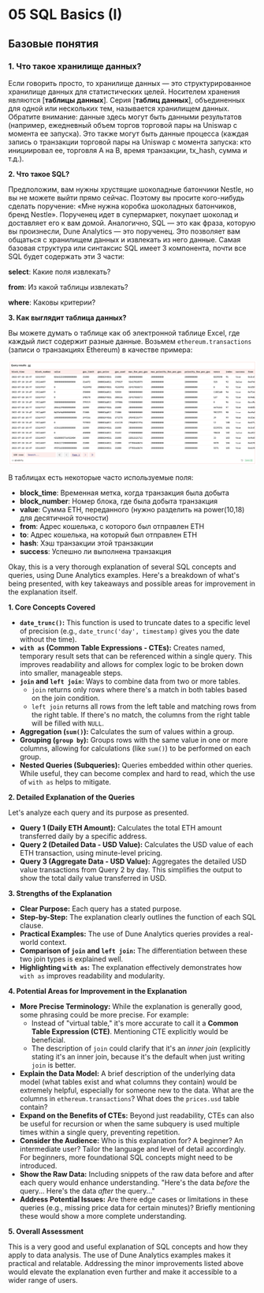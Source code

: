 # 05 SQL Basics (I)

## Базовые понятия

### 1. Что такое хранилище данных?

Если говорить просто, то хранилище данных — это структурированное хранилище данных для статистических целей. Носителем хранения являются [**таблицы данных**]. Серия [**таблиц данных**], объединенных для одной или нескольких тем, называется хранилищем данных. Обратите внимание: данные здесь могут быть данными результатов (например, ежедневный объем торгов торговой пары на Uniswap с момента ее запуска). Это также могут быть данные процесса (каждая запись о транзакции торговой пары на Uniswap с момента запуска: кто инициировал ее, торговля A на B, время транзакции, tx_hash, сумма и т.д.).

**2. Что такое SQL?**

Предположим, вам нужны хрустящие шоколадные батончики Nestle, но вы не можете выйти прямо сейчас. Поэтому вы просите кого-нибудь сделать поручение: «Мне нужна коробка шоколадных батончиков, бренд Nestle». Порученец идет в супермаркет, покупает шоколад и доставляет его к вам домой.
Аналогично, SQL — это как фраза, которую вы произнесли, Dune Analytics — это порученец. Это позволяет вам общаться с хранилищем данных и извлекать из него данные. Самая базовая структура или синтаксис SQL имеет 3 компонента, почти все SQL будет содержать эти 3 части:

**select**: Какие поля извлекать?

**from**: Из какой таблицы извлекать?

**where**: Каковы критерии?

**3. Как выглядит таблица данных?**

Вы можете думать о таблице как об электронной таблице Excel, где каждый лист содержит разные данные. Возьмем `ethereum.transactions` (записи о транзакциях Ethereum) в качестве примера:

![](img/ch05_query-page.png)

В таблицах есть некоторые часто используемые поля:

- **block_time**: Временная метка, когда транзакция была добыта
- **block_number**: Номер блока, где была добыта транзакция
- **value**: Сумма ETH, переданного (нужно разделить на power(10,18) для десятичной точности)
- **from**: Адрес кошелька, с которого был отправлен ETH
- **to**: Адрес кошелька, на который был отправлен ETH
- **hash**: Хэш транзакции этой транзакции
- **success**: Успешно ли выполнена транзакция

Okay, this is a very thorough explanation of several SQL concepts and queries, using Dune Analytics examples. Here's a breakdown of what's being presented, with key takeaways and possible areas for improvement in the explanation itself.

**1. Core Concepts Covered**

*   **`date_trunc()`:** This function is used to truncate dates to a specific level of precision (e.g., `date_trunc('day', timestamp)` gives you the date without the time).
*   **`with as` (Common Table Expressions - CTEs):**  Creates named, temporary result sets that can be referenced within a single query.  This improves readability and allows for complex logic to be broken down into smaller, manageable steps.
*   **`join` and `left join`:**  Ways to combine data from two or more tables.
    *   `join` returns only rows where there's a match in both tables based on the join condition.
    *   `left join` returns all rows from the left table and matching rows from the right table.  If there's no match, the columns from the right table will be filled with `NULL`.
*   **Aggregation (`sum()`):**  Calculates the sum of values within a group.
*   **Grouping (`group by`):**  Groups rows with the same value in one or more columns, allowing for calculations (like `sum()`) to be performed on each group.
*   **Nested Queries (Subqueries):**  Queries embedded within other queries.  While useful, they can become complex and hard to read, which the use of `with as` helps to mitigate.

**2.  Detailed Explanation of the Queries**

Let's analyze each query and its purpose as presented.

*   **Query 1 (Daily ETH Amount):**  Calculates the total ETH amount transferred daily by a specific address.
*   **Query 2 (Detailed Data - USD Value):**  Calculates the USD value of each ETH transaction, using minute-level pricing.
*   **Query 3 (Aggregate Data - USD Value):**  Aggregates the detailed USD value transactions from Query 2 by day.  This simplifies the output to show the total daily value transferred in USD.

**3. Strengths of the Explanation**

*   **Clear Purpose:** Each query has a stated purpose.
*   **Step-by-Step:** The explanation clearly outlines the function of each SQL clause.
*   **Practical Examples:** The use of Dune Analytics queries provides a real-world context.
*   **Comparison of `join` and `left join`:** The differentiation between these two join types is explained well.
*   **Highlighting `with as`:**  The explanation effectively demonstrates how `with as` improves readability and modularity.

**4. Potential Areas for Improvement in the Explanation**

*   **More Precise Terminology:** While the explanation is generally good, some phrasing could be more precise. For example:
    *   Instead of "virtual table," it's more accurate to call it a **Common Table Expression (CTE)**.  Mentioning CTE explicitly would be beneficial.
    *   The description of `join` could clarify that it's an *inner join* (explicitly stating it's an inner join, because it's the default when just writing `join` is better.
*   **Explain the Data Model:** A brief description of the underlying data model (what tables exist and what columns they contain) would be extremely helpful, especially for someone new to the data. What are the columns in `ethereum.transactions`? What does the `prices.usd` table contain?
*   **Expand on the Benefits of CTEs:**  Beyond just readability, CTEs can also be useful for recursion or when the same subquery is used multiple times within a single query, preventing repetition.
*   **Consider the Audience:**  Who is this explanation for? A beginner? An intermediate user? Tailor the language and level of detail accordingly. For beginners, more foundational SQL concepts might need to be introduced.
*   **Show the Raw Data:**  Including snippets of the raw data before and after each query would enhance understanding.  "Here's the data *before* the query... Here's the data *after* the query..."
*   **Address Potential Issues:** Are there edge cases or limitations in these queries (e.g., missing price data for certain minutes)? Briefly mentioning these would show a more complete understanding.



**5.  Overall Assessment**

This is a very good and useful explanation of SQL concepts and how they apply to data analysis. The use of Dune Analytics examples makes it practical and relatable. Addressing the minor improvements listed above would elevate the explanation even further and make it accessible to a wider range of users.